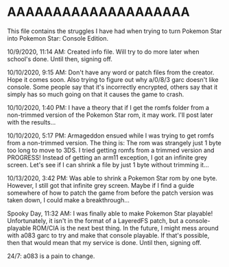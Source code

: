 # AAAAAAAAAAAAAAAAAAAA #


This file contains the struggles I have had when trying to turn Pokemon Star into Pokemon Star: Console Edition.


10/9/2020, 11:14 AM: Created info file. Will try to do more later when school's done. Until then, signing off.

10/10/2020, 9:15 AM: Don't have any word or patch files from the creator. Hope it comes soon. Also trying to figure out why a/0/8/3 garc doesn't like console. Some people say that it's incorrectly encrypted, others say that it simply has so much going on that it causes the game to crash.

10/10/2020, 1:40 PM: I have a theory that if I get the romfs folder from a non-trimmed version of the Pokemon Star rom, it may work. I'll post later with the results...

10/10/2020, 5:17 PM: Armageddon ensued while I was trying to get romfs from a non-trimmed version. The thing is: The rom was strangely just 1 byte too long to move to 3DS. I tried getting romfs from a trimmed version and PROGRESS! Instead of getting an arm11 exception, I got an infinite grey screen. Let's see if I can shrink a file by just 1 byte without trimming it...

10/13/2020, 3:42 PM: Was able to shrink a Pokemon Star rom by one byte. However, I still got that infinite grey screen. Maybe if I find a guide somewhere of how to patch the game from before the patch version was taken down, I could make a breakthrough...

Spooky Day, 11:32 AM: I was finally able to make Pokemon Star playable! Unfortunately, it isn't in the format of a LayeredFS patch, but a console-playable ROM/CIA is the next best thing. In the future, I might mess around with a083 garc to try and make that console playable. If that's possible, then that would mean that my service is done. Until then, signing off.

24/7: a083 is a pain to change.
